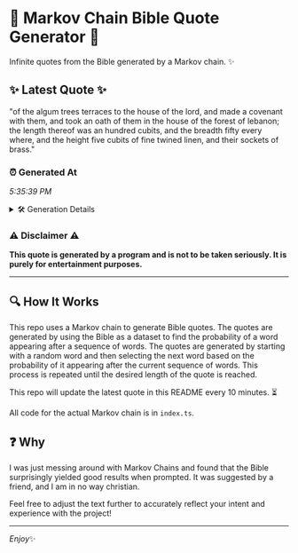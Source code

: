 # 📖 Markov Chain Bible Quote Generator 📖

Infinite quotes from the Bible generated by a Markov chain. ✨

## ✨ Latest Quote ✨
"of the algum trees terraces to the house of the lord, and made a covenant with them, and took an oath of them in the house of the forest of lebanon; the length thereof was an hundred cubits, and the breadth fifty every where, and the height five cubits of fine twined linen, and their sockets of brass."

### ⏰ Generated At
*5:35:39 PM*

<details>
    <summary>🛠️ Generation Details</summary>
    <p>
        <strong>🌱 Seed:</strong> of<br>
        <strong>🔄 Iterations:</strong> 57<br>
        <strong>📜 Context History:</strong><br>[ of ]: the<br>[ of, the ]: algum<br>[ of, the, algum ]: trees<br>[ of, the, algum, trees ]: terraces<br>[ of, the, algum, trees, terraces ]: to<br>[ of, the, algum, trees, terraces, to ]: the<br>[ the, algum, trees, terraces, to, the ]: house<br>[ algum, trees, terraces, to, the, house ]: of<br>[ trees, terraces, to, the, house, of ]: the<br>[ terraces, to, the, house, of, the ]: lord,<br>[ to, the, house, of, the, lord, ]: and<br>[ the, house, of, the, lord,, and ]: made<br>[ house, of, the, lord,, and, made ]: a<br>[ of, the, lord,, and, made, a ]: covenant<br>[ the, lord,, and, made, a, covenant ]: with<br>[ lord,, and, made, a, covenant, with ]: them,<br>[ and, made, a, covenant, with, them, ]: and<br>[ made, a, covenant, with, them,, and ]: took<br>[ a, covenant, with, them,, and, took ]: an<br>[ covenant, with, them,, and, took, an ]: oath<br>[ with, them,, and, took, an, oath ]: of<br>[ them,, and, took, an, oath, of ]: them<br>[ and, took, an, oath, of, them ]: in<br>[ took, an, oath, of, them, in ]: the<br>[ an, oath, of, them, in, the ]: house<br>[ oath, of, them, in, the, house ]: of<br>[ of, them, in, the, house, of ]: the<br>[ them, in, the, house, of, the ]: forest<br>[ in, the, house, of, the, forest ]: of<br>[ the, house, of, the, forest, of ]: lebanon;<br>[ house, of, the, forest, of, lebanon; ]: the<br>[ of, the, forest, of, lebanon;, the ]: length<br>[ the, forest, of, lebanon;, the, length ]: thereof<br>[ forest, of, lebanon;, the, length, thereof ]: was<br>[ of, lebanon;, the, length, thereof, was ]: an<br>[ lebanon;, the, length, thereof, was, an ]: hundred<br>[ the, length, thereof, was, an, hundred ]: cubits,<br>[ length, thereof, was, an, hundred, cubits, ]: and<br>[ thereof, was, an, hundred, cubits,, and ]: the<br>[ was, an, hundred, cubits,, and, the ]: breadth<br>[ an, hundred, cubits,, and, the, breadth ]: fifty<br>[ hundred, cubits,, and, the, breadth, fifty ]: every<br>[ cubits,, and, the, breadth, fifty, every ]: where,<br>[ and, the, breadth, fifty, every, where, ]: and<br>[ the, breadth, fifty, every, where,, and ]: the<br>[ breadth, fifty, every, where,, and, the ]: height<br>[ fifty, every, where,, and, the, height ]: five<br>[ every, where,, and, the, height, five ]: cubits<br>[ where,, and, the, height, five, cubits ]: of<br>[ and, the, height, five, cubits, of ]: fine<br>[ the, height, five, cubits, of, fine ]: twined<br>[ height, five, cubits, of, fine, twined ]: linen,<br>[ five, cubits, of, fine, twined, linen, ]: and<br>[ cubits, of, fine, twined, linen,, and ]: their<br>[ of, fine, twined, linen,, and, their ]: sockets<br>[ fine, twined, linen,, and, their, sockets ]: of<br>[ twined, linen,, and, their, sockets, of ]: brass.<br>
    </p>
</details>

### ⚠️ Disclaimer ⚠️
**This quote is generated by a program and is not to be taken seriously. It is purely for entertainment purposes.**

---

## 🔍 How It Works

This repo uses a Markov chain to generate Bible quotes. The quotes are generated by using the Bible as a dataset to find the probability of a word appearing after a sequence of words. The quotes are generated by starting with a random word and then selecting the next word based on the probability of it appearing after the current sequence of words. This process is repeated until the desired length of the quote is reached.

This repo will update the latest quote in this README every 10 minutes. ⏳

All code for the actual Markov chain is in `index.ts`.

## ❓ Why

I was just messing around with Markov Chains and found that the Bible surprisingly yielded good results when prompted. 
It was suggested by a friend, and I am in no way christian.

Feel free to adjust the text further to accurately reflect your intent and experience with the project!

---

*Enjoy*✨
